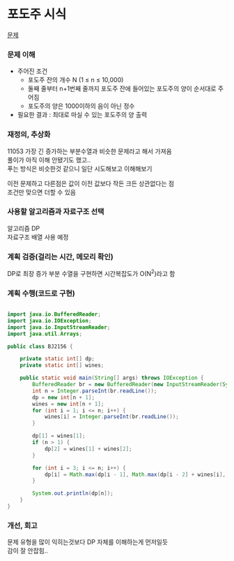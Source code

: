 # 포도주 시식
[문제](https://www.acmicpc.net/problem/2156)

### 문제 이해
- 주어진 조건  
  - 포도주 잔의 개수 N (1 ≤ n ≤ 10,000)  
  - 둘째 줄부터 n+1번째 줄까지 포도주 잔에 들어있는 포도주의 양이 순서대로 주어짐  
  - 포도주의 양은 1000이하의 음이 아닌 정수  
- 필요한 결과 : 최대로 마실 수 있는 포도주의 양 출력

### 재정의, 추상화
11053 가장 긴 증가하는 부분수열과 비슷한 문제라고 해서 가져옴  
풀이가 아직 이해 안됐기도 했고..  
푸는 방식은 비슷한것 같으니 일단 시도해보고 이해해보기  

이전 문제하고 다른점은 값이 이전 값보다 작든 크든 상관없다는 점  
조건만 맞으면 더할 수 있음  

### 사용할 알고리즘과 자료구조 선택
알고리즘 DP  
자료구조 배열 사용 예정  

### 계획 검증(걸리는 시간, 메모리 확인)
DP로 최장 증가 부분 수열을 구현하면 시간복잡도가 O(N<sup>2</sup>)라고 함

### 계획 수행(코드로 구현)
```java

import java.io.BufferedReader;
import java.io.IOException;
import java.io.InputStreamReader;
import java.util.Arrays;

public class BJ2156 {

    private static int[] dp;
    private static int[] wines;

    public static void main(String[] args) throws IOException {
        BufferedReader br = new BufferedReader(new InputStreamReader(System.in));
        int n = Integer.parseInt(br.readLine());
        dp = new int[n + 1];
        wines = new int[n + 1];
        for (int i = 1; i <= n; i++) {
            wines[i] = Integer.parseInt(br.readLine());
        }

        dp[1] = wines[1];
        if (n > 1) {
            dp[2] = wines[1] + wines[2];
        }

        for (int i = 3; i <= n; i++) {
            dp[i] = Math.max(dp[i - 1], Math.max(dp[i - 2] + wines[i], dp[i - 3] + wines[i - 1] + wines[i]));
        }

        System.out.println(dp[n]);
    }
}

```

### 개선, 회고
문제 유형을 많이 익히는것보다 DP 자체를 이해하는게 먼저일듯  
감이 잘 안잡힘..